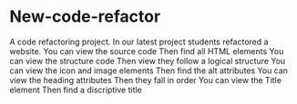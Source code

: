 # New-code-refactor
A code refactoring project.
In our latest project students refactored a website. 
You can view the source code
Then find all HTML elements
You can view the structure code
Then view they follow a logical structure
You can view the icon and image elements
Then find the alt attributes
You can view the heading attributes
Then they fall in order
You can view the Title element
Then find a discriptive title
